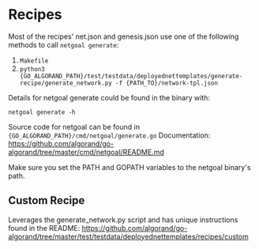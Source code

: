 # Recipes

Most of the recipes' net.json and genesis.json use one of the following methods to call `netgoal generate`:
1. `Makefile`
2. `python3 {GO_ALGORAND_PATH}/test/testdata/deployednettemplates/generate-recipe/generate_network.py -f {PATH_TO}/network-tpl.json`

Details for netgoal generate could be found in the binary with:
```
netgoal generate -h
```

Source code for netgoal can be found in `{GO_ALGORAND_PATH}/cmd/netgoal/generate.go`
Documentation: https://github.com/algorand/go-algorand/tree/master/cmd/netgoal/README.md

Make sure you set the PATH and GOPATH variables to the netgoal binary's path.

## Custom Recipe
Leverages the generate_network.py script and has unique instructions found in the README:
https://github.com/algorand/go-algorand/tree/master/test/testdata/deployednettemplates/recipes/custom
